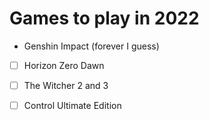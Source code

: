 # Games to play in 2022

- Genshin Impact (forever I guess)
- [ ] Horizon Zero Dawn
- [ ] The Witcher 2 and 3
- [ ] Control Ultimate Edition

